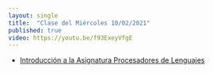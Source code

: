 ```yaml
---
layout: single
title:  "Clase del Miércoles 10/02/2021"
published: true
video: https://youtu.be/f93ExeyVfgE
---
```


* [Introducción a la Asignatura Procesadores de Lenguajes]({{site.baseurl}}/assets/temas/tema0-introduccion-a-pl/guia-docente.html)
